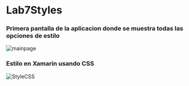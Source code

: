 # Lab7Styles
### Primera pantalla de la aplicacion donde se muestra todas las opciones de estilo

![mainpage](https://github.com/VanSC/Lab7Styles/assets/91792207/f31703b2-a140-4238-b86f-6df6db850479)

### Estilo en Xamarin usando CSS

![StyleCSS](https://github.com/VanSC/Lab7Styles/assets/91792207/75d8d600-6b78-412c-af4e-7b49f7af13c0)

